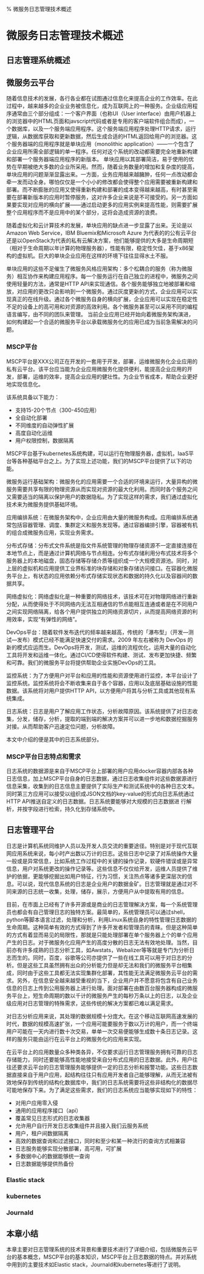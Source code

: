 % 微服务日志管理技术概述
# 微服务日志管理技术概述

## 日志管理系统概述

## 微服务云平台

随着信息技术的发展，各行各业都在试图通过信息化来提高企业的工作效率。在此过程中，越来越多的企业业务被信息化，成为互联网上的一种服务。企业级应用程序通常由三个部分组成：一个客户界面（也称UI（User interface）由用户机器上的浏览器中的HTML页面和javscript代码或者是专用的客户端软件组合而成），一个数据库，以及一个服务端应用程序。这个服务端应用程序处理HTTP请求，运行逻辑，从数据库获取和更新数据，然后生成合适的HTML返回给用户的浏览器。这个服务器端的应用程序就是单块应用（monolithic application）——一个包含了企业应用所需全部逻辑的单一程序。任何对这个系统的改动都需要完全地重新构建和部署一个服务器端应用程序的新版本。
单块应用以其部署简洁，易于使用的优势在早期被绝大多数的企业所采用。然而，随着业务数量的增加和复杂度的提高，单块应用的问题渐渐显露出来。一方面，业务应用越来越臃肿，任何一点改动都会牵一发而动全身。哪怕仅仅是一个小小的修改都会使得整个应用需要被重新构建和部署。而不断膨胀的应用又使得重新构建和部署的成本变得越来越高，有时甚至需要在部署新版本的应用时暂停服务，这对许多企业来说是不可接受的。另一方面如果要实现对应用的横向扩展——通过启动更多的应用实例来提高性能，则需要扩展整个应用程序而不是应用中的某个部分，这将会造成资源的浪费。

随着虚拟化和云计算技术的发展，单块应用的缺点进一步显露了出来。无论是以Amazon Web Service，IBM Bluemix和Microsoft Azure 为代表的的公有云平台还是以OpenStack为代表的私有云解决方案，他们能够提供的大多是生命周期短（相对于生命周期以年计算的物理服务器），性能有限，稳定性欠佳，基于x86架构的虚拟机。巨大的单块企业应用在这样的环境下往往显得水土不服。

单块应用的这些不足催生了微服务风格应用架构：多个松耦合的服务（称为微服务）相互协作来构建应用程序。每一个服务运行在自己独立的进程中，微服务之间使用轻量的方法，通常是HTTP API来实现通信。各个服务能够独立地被部署和缩放，对应用的更改只会影响到一个微服务。通过灰度更新的方式，企业应用可以实现真正的在线升级。通过各个微服务自身的横向扩展，企业应用可以实现在稳定性不足的设备上的高可用和对资源的高效利用。各个微服务甚至可以采用不同的编程语言编写，由不同的团队来管理。
当前企业应用已经开始向着微服务架构演进，如何构建起一个合适的微服务平台以承载微服务化的应用已成为当前急需解决的问题。

### MSCP平台

MSCP平台是XXX公司正在开发的一套用于开发，部署，运维微服务化企业应用的私有云平台。该平台应当能为企业应用微服务化提供便利，能提高企业应用的开发，部署，运维的效率，提高企业应用的健壮性。为企业节省成本，帮助企业更好地实现信息化。

该系统具备以下能力：
* 支持15-20个节点（300-450应用）
* 全自动化部署
* 不同维度的自动弹性扩展
* 高度自动化运维
* 用户权限控制，数据隔离

MSCP平台基于kubernetes系统构建，可以运行在物理服务器，虚拟机，IaaS平台等各种基础平台之上。为了实现上述功能，我们的MSCP平台提供了以下的功能。

微服务运行基础架构：微服务化的应用需要一个合适的环境来运行，大量异构的微服务需要共享有限的物理资源从而实现对资源的最大化利用。而同时各个服务之间又需要适当的隔离以保护用户的数据隐私。为了实现这样的需求，我们通过虚拟化技术来为微服务提供基础环境。

应用编排系统：在微服务架构中，企业应用由大量的微服务构成。应用编排系统通常包括容器管理、调度、集群定义和服务发现等。通过容器编排引擎，容器被有机的组合成微服务应用，实现业务需求。

分布式存储：分布式文件系统是指文件系统管理的物理存储资源不一定直接连接在本地节点上，而是通过计算机网络与节点相连。分布式存储利用分布式技术将多个服务器上的本地磁盘，固态存储等存储介质等组织成一个大规模资源池。同时，对上层的虚拟机和应用提供工业界标准的块存储和对象存储访问接口。在容器化微服务平台上，有状态的应用依赖分布式存储实现状态和数据的持久化以及容器间的数据共享。

网络虚拟化：网络虚拟化是一种重要的网络技术，该技术可在对物理网络进行重新分配，从而使得处于不同网络内无法互相通信的节点能相互连通或者是在不同用户之间实现网络隔离，给各个用户提供独立的网络资源切片，从而提高网络资源的利用效率，实现“有弹性的网络”。

DevOps平台：随着软件发布迭代的频率越来越高，传统的「瀑布型」（开发—测试—发布）模式已经不能满足快速交付的需求。2009 年左右被称为 DevOps 的新的模式应运而生。DevOps将开发，测试，运维的流程优化，运用大量的自动化工具将开发和运维一体化。通过CI/CD使得软件构建、测试、发布更加快捷、频繁和可靠。我们的微服务平台将提供帮助企业实施DevOps的工具。

监控系统：为了方便用户对平台和应用的性能和资源使用进行监控，本平台设计了监控系统。监控系统将会不断收集来自于各个容器，应用以及底层基础设施的性能数据。该系统将对用户提供HTTP API，以方便用户将其与分析工具或其他现有系统集成。

日志系统：日志是用户了解应用工作状态，分析故障原因。该系统提供了对日志收集，分发，储存，分析，提取的端到端的解决方案并可以进一步地和数据挖掘服务对接。从而帮助客户迅速定位问题，分析故障。

本文中介绍的便是其中的日志系统部分。

### MSCP平台日志特点和需求

日志系统的数据源是来自于MSCP平台上部署的用户应用docker容器内部各各种日志信息，加上MSCP平台自身的日志数据，通过日志收集组件对这些数据源进行信息采集，收集到的日志信息主要提供了实际生产和测试系统中的各种日志文本。同时第三方应用可以接受以组织成JSON文档的key-value的形式向日志系统通过HTTP API推送自定义的日志数据。日志系统要能够对大规模的日志数据进 行解析，并按字段进行检索，持久化到存储系统中。 

## 日志管理平台

日志是计算机系统同维护人员以及开发人员交流的重要途径。特别是对于现代互联网应用系统来说，每小时产出数以万计的日志。这些日志中记录了对系统操作大量一般或是异常信息，比如系统工作过程中的关键的操作记录，软硬件错误或是异常信息，用户对系统更改的操作记录等。这些信息不仅仅给开发，运维人员提供了维护的依据，更能够挖掘出如用户特征，行为习惯，关注热点等诸多更深层次的信息。可以说，现代信息系统的日志是企业用户的数据金矿。日志管理就是通过对不同来源的日志统一收集，处理，储存，展示，方便用户从中提取有用的信息。

目前，在市面上已经有了许多开源或是商业的日志管理解决方案，每一个系统管理员也都会有自己管理日志的独特方案。最简单的，系统管理员可以通过shell，python等脚本语言过滤，处理和分析，利用Linux系统自身的特性管理日志数据的生命周期。这种简单有效的方式得到了许多开发者和管理员的青睐。但是这种简单的方式有着显而易见的局限性，那就是只能处理部署在单个服务器上个的单个应用产生的日志。对于微服务化应用产生的高度分散的日志无法有效地处理。当然，目前亦有许多成熟的日志分析工具，如Awstats，Webalizer等等就是专门为分析日志而生的。同时，百度，谷歌等公司亦提供了一些在线工具可以用于对日志的分析。但是这些工具虽然拥有出众的分析能力但是却无法和我们的微服务平台相集成，同时由于这些工具都无法实现集群化部署，其性能无法满足微服务云平台的需求。另外，在信息安全越来越受重视的当下，企业用户并不愿意将包含有自己业务信息的日志上传到公用服务器上进行处理。面对部署在由数百台服务器构成的微服务平台上，短生命周期的数以千计的微服务产生的每秒万条以上的日志，以及企业级应用对日志管理的特殊需求，这些传统的解决方案都已难以满足需求。

对日志分析应用来说，其处理的数据规模十分庞大。在这个移动互联网高速发展的时代，数据的规模高速扩张，一个应用可能要服务于数以万计的用户，而一个终端用户可能在一天内进行数十次交易，单单一次交易便能够生成数十条日志记录。这样的服务只能由运行在云平台上的微服务化的应用来实现。

在云平台上的应用数量众多种类各异，不仅要求运行日志管理服务拥有可靠的日志存储能力，同时还要能够高性能地接受来自分布式应用的日志数据。此外，用户往往还要求云平台的日志管理服务能够提供一定的日志分析和报警功能。这些日志数据直接来自于用户应用，起结构往往只有应用开发者自己能够理解，从而无法被有效地保存到传统的结构化数据库中，我们的日志系统需要将这些非结构化的数据尽可能地保存下来。为了满足这些需求，我们的日志系统应当能够实现如下的特性：

* 对用户应用零入侵
* 通用的应用程序接口（api）
* 覆盖常见日志形式的日志收集器
* 允许用户自行开发日志收集组件并且接入我们云服务系统
* 用户，租户间数据隔离
* 高效的数据查询和过滤接口，同时和至少和某一种流行的查询方式相兼容
* 日志服务能够实现分散部署，高可用，可扩展
* 多数据中心的数据能够统一查询
* 日志数据能够提供热备份

### Elastic stack

### kubernetes

### Journald

## 本章小结

本章主要对日志管理系统的技术背景和重要技术进行了详细介绍，包括微服务云平台的基本概念，MSCP平台的基本知识，MSCP平台上日志数据的特点。并对系统中用到的主要技术如Elastic stack，Journald和kubernetes等进行了说明。